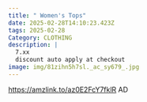 ```yaml
---
title: " Women's Tops"
date: 2025-02-28T14:10:23.423Z
tags: 2025-02-28
Category: CLOTHING
description: |
  7.xx
  discount auto apply at checkout 
image: img/81zihn5h7sl._ac_sy679_.jpg
---
```

https://amzlink.to/az0E2FcY7fklR
AD